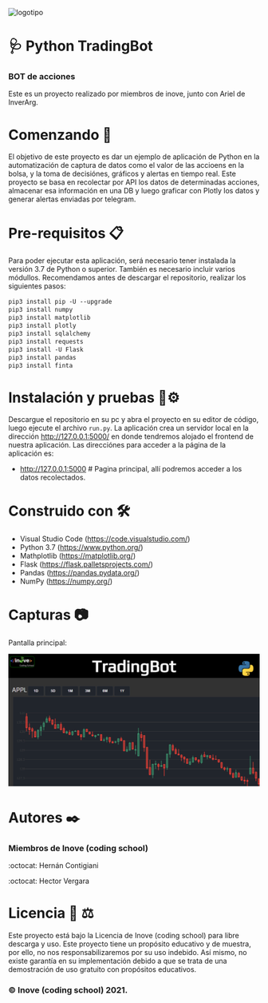 ![logotipo](static/media/inove.jpg)
# :stethoscope:	Python TradingBot
### BOT de acciones

Este es un proyecto realizado por miembros de inove, junto con Ariel de InverArg.

# Comenzando 🚀
El objetivo de este proyecto es dar un ejemplo de aplicación de Python en la automatización de captura de datos como el valor de las accioens en la bolsa, y la toma de decisiónes, gráficos y alertas en tiempo real. Este proyecto se basa en recolectar por API los datos de determinadas acciones, almacenar esa información en una DB y luego graficar con Plotly los datos y generar alertas enviadas por telegram.

# Pre-requisitos 📋
Para poder ejecutar esta aplicación, será necesario tener instalada la versión 3.7 de Python o superior. También es necesario incluir varios módullos.
Recomendamos antes de descargar el repositorio, realizar los siguientes pasos:

```
pip3 install pip -U --upgrade
pip3 install numpy
pip3 install matplotlib
pip3 install plotly
pip3 install sqlalchemy
pip3 install requests
pip3 install -U Flask
pip3 install pandas
pip3 install finta
```

# Instalación y pruebas 🔧⚙️
Descargue el repositorio en su pc y abra el proyecto en su editor de código, luego ejecute el archivo ```run.py```. La aplicación crea un servidor local en la dirección http://127.0.0.1:5000/ en donde tendremos alojado el frontend de nuestra aplicación. Las direcciónes para acceder a la página de la aplicación es:

- http://127.0.0.1:5000          # Pagina principal, allí podremos acceder a los datos recolectados.

# Construido con 🛠️
- Visual Studio Code (https://code.visualstudio.com/)
- Python 3.7 (https://www.python.org/)
- Mathplotlib (https://matplotlib.org/)
- Flask (https://flask.palletsprojects.com/)
- Pandas (https://pandas.pydata.org/)
- NumPy (https://numpy.org/)

# Capturas :camera:
Pantalla principal:

![monitor](images/candle.png)

# Autores ✒️
### Miembros de Inove (coding school)
:octocat: Hernán Contigiani 

:octocat: Hector Vergara

# Licencia 📄 :balance_scale:
Este proyecto está bajo la Licencia de Inove (coding school) para libre descarga y uso. Este proyecto tiene un propósito educativo y de muestra, por ello, no nos responsabilizaremos por su uso indebido. Así mismo, no existe garantía en su implementación debido a que se trata de una demostración de uso gratuito con propósitos educativos. 
### :copyright: Inove (coding school) 2021.
